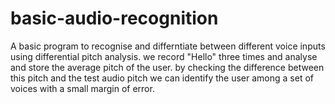 # basic-audio-recognition
A basic program to recognise and differntiate between different voice inputs using differential pitch analysis. 
we record "Hello" three times and analyse and store the average pitch of the user. 
by checking the difference between this pitch and the test audio pitch we can identify the user among a set of voices with a small margin of error.
